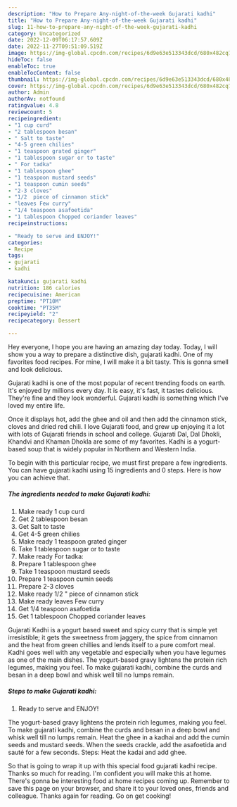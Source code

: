```yaml
---
description: "How to Prepare Any-night-of-the-week Gujarati kadhi"
title: "How to Prepare Any-night-of-the-week Gujarati kadhi"
slug: 11-how-to-prepare-any-night-of-the-week-gujarati-kadhi
category: Uncategorized
date: 2022-12-09T06:17:57.609Z
date: 2022-11-27T09:51:09.519Z
image: https://img-global.cpcdn.com/recipes/6d9e63e513343dcd/680x482cq70/gujarati-kadhi-recipe-main-photo.jpg
hideToc: false
enableToc: true
enableTocContent: false
thumbnail: https://img-global.cpcdn.com/recipes/6d9e63e513343dcd/680x482cq70/gujarati-kadhi-recipe-main-photo.jpg
cover: https://img-global.cpcdn.com/recipes/6d9e63e513343dcd/680x482cq70/gujarati-kadhi-recipe-main-photo.jpg
author: Admin
authorAv: notfound
ratingvalue: 4.8
reviewcount: 5
recipeingredient:
- "1 cup curd"
- "2 tablespoon besan"
- " Salt to taste"
- "4-5 green chilies"
- "1 teaspoon grated ginger"
- "1 tablespoon sugar or to taste"
- " For tadka"
- "1 tablespoon ghee"
- "1 teaspoon mustard seeds"
- "1 teaspoon cumin seeds"
- "2-3 cloves"
- "1/2  piece of cinnamon stick"
- "leaves Few curry"
- "1/4 teaspoon asafoetida"
- "1 tablespoon Chopped coriander leaves"
recipeinstructions:

- "Ready to serve and ENJOY!"
categories:
- Recipe
tags:
- gujarati
- kadhi

katakunci: gujarati kadhi 
nutrition: 186 calories
recipecuisine: American
preptime: "PT10M"
cooktime: "PT35M"
recipeyield: "2"
recipecategory: Dessert

---
```



Hey everyone, I hope you are having an amazing day today. Today, I will show you a way to prepare a distinctive dish, gujarati kadhi. One of my favorites food recipes. For mine, I will make it a bit tasty. This is gonna smell and look delicious.

Gujarati kadhi is one of the most popular of recent trending foods on earth. It's enjoyed by millions every day. It is easy, it's fast, it tastes delicious. They're fine and they look wonderful. Gujarati kadhi is something which I've loved my entire life.

Once it displays hot, add the ghee and oil and then add the cinnamon stick, cloves and dried red chili. I love Gujarati food, and grew up enjoying it a lot with lots of Gujarati friends in school and college. Gujarati Dal, Dal Dhokli, Khandvi and Khaman Dhokla are some of my favorites. Kadhi is a yogurt-based soup that is widely popular in Northern and Western India.


To begin with this particular recipe, we must first prepare a few ingredients. You can have gujarati kadhi using 15 ingredients and 0 steps. Here is how you can achieve that.

<!--inarticleads1-->

##### The ingredients needed to make Gujarati kadhi:

1. Make ready 1 cup curd
1. Get 2 tablespoon besan
1. Get  Salt to taste
1. Get 4-5 green chilies
1. Make ready 1 teaspoon grated ginger
1. Take 1 tablespoon sugar or to taste
1. Make ready  For tadka:
1. Prepare 1 tablespoon ghee
1. Take 1 teaspoon mustard seeds
1. Prepare 1 teaspoon cumin seeds
1. Prepare 2-3 cloves
1. Make ready 1/2 &#34; piece of cinnamon stick
1. Make ready leaves Few curry
1. Get 1/4 teaspoon asafoetida
1. Get 1 tablespoon Chopped coriander leaves


Gujarati Kadhi is a yogurt based sweet and spicy curry that is simple yet irresistible; it gets the sweetness from jaggery, the spice from cinnamon and the heat from green chillies and lends itself to a pure comfort meal. Kadhi goes well with any vegetable and especially when you have legumes as one of the main dishes. The yogurt-based gravy lightens the protein rich legumes, making you feel. To make gujarati kadhi, combine the curds and besan in a deep bowl and whisk well till no lumps remain. 

<!--inarticleads2-->

##### Steps to make Gujarati kadhi:


1. Ready to serve and ENJOY!

The yogurt-based gravy lightens the protein rich legumes, making you feel. To make gujarati kadhi, combine the curds and besan in a deep bowl and whisk well till no lumps remain. Heat the ghee in a kadhai and add the cumin seeds and mustard seeds. When the seeds crackle, add the asafoetida and sauté for a few seconds. Steps: Heat the kadai and add ghee. 

So that is going to wrap it up with this special food gujarati kadhi recipe. Thanks so much for reading. I'm confident you will make this at home. There's gonna be interesting food at home recipes coming up. Remember to save this page on your browser, and share it to your loved ones, friends and colleague. Thanks again for reading. Go on get cooking!
